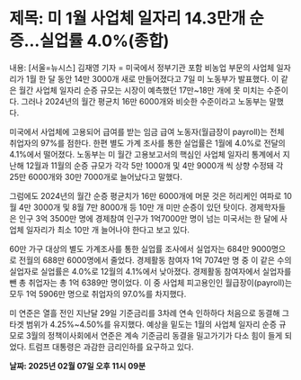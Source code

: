 # **제목: 미 1월 사업체 일자리 14.3만개 순증…실업률 4.0%(종합)**

  내용: [서울=뉴시스] 김재영 기자 = 미국에서 정부기관 포함 비농업 부문의 사업체 일자리가 1월 한 달 동안 14만 3000개 새로 만들어졌다고 7일 미 노동부가 발표했다.
이 같은 월간 사업체 일자리 순증 규모는 시장이 예측했던 17만~18만 개에 못 미치는 수준이다. 그러나 2024년의 월간 평균치 16만 6000개와 비슷한 수준이라고 노동부는 말했다.

미국에서 사업체에 고용되어 급여를 받는 임금 급여 노동자(월급장이 payroll)는 전체 취업자의 97%를 점한다. 한편 별도 가계 조사를 통한 실업률은 1월에 4.0%로 전달의 4.1%에서 떨어졌다. 노동부는 미 월간 고용보고서의 핵심인 사업체 일자리 통계에서 지난해 12월과 11월의 순증 규모가 각각 5만 1000개 및 4만 9000개 씩 상향 수정돼 각 25만 6000개와 30만 7000개로 늘어났다고 말했다.

그럼에도 2024년의 월간 순증 평균치가 16만 6000개에 머문 것은 허리케인 여파로 10월 4만 3000개 및 8월 7만 8000개 등 10만 개 미만 순증이 있던 탓이다. 경제학자들은 인구 3억 3500만 명에 경제참여 인구가 1억7000만 명이 넘는 미국서는 한 달에 사업체 일자리가 최소 10만 개 늘어나야 한다고 보고 있다.

60만 가구 대상의 별도 가계조사를 통한 실업률 조사에서 실업자는 684만 9000명으로 전월의 688만 6000명에서 줄었다. 경제활동 참여자 1억 7074만 명 중 이 같은 수의 실업자로 실업률은 4.0%로 12월의 4.1%에서 낮아졌다. 경제활동 참여자에서 실업자를 뺀 총 취업자는 총 1억 6389만 명이었다. 이 중 사업체 피고용인인 월급장이(payroll)는 모두 1억 5906만 명으로 취업자의 97.0%를 차지했다.

미 연준은 열흘 전인 지난달 29일 기준금리를 3차례 연속 인하하다 처음으로 동결해 그 타겟 범위가 4.25%~4.50%를 유지했다. 예상을 밑도는 1월의 사업체 일자리 순증 규모로 3월의 정책이사회에서 연준은 계속 기준금리 동결을 밀고가기가 다소 힘이 들게 되었다. 트럼프 대통령은 과감한 금리인하를 요구하고 있다.

  **날짜: 2025년 02월 07일 오후 11시 09분**